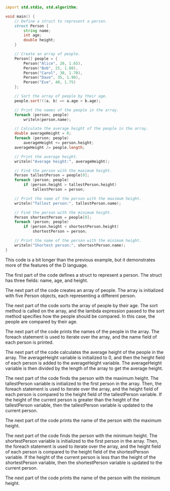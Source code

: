 ```d
import std.stdio, std.algorithm;

void main() {
    // Define a struct to represent a person.
    struct Person {
        string name;
        int age;
        double height;
    }

    // Create an array of people.
    Person[] people = {
        Person("Alice", 20, 1.65),
        Person("Bob", 25, 1.80),
        Person("Carol", 30, 1.70),
        Person("Dave", 35, 1.90),
        Person("Eve", 40, 1.75)
    };

    // Sort the array of people by their age.
    people.sort!((a, b) => a.age < b.age);

    // Print the names of the people in the array.
    foreach (person; people)
        writeln(person.name);

    // Calculate the average height of the people in the array.
    double averageHeight = 0;
    foreach (person; people)
        averageHeight += person.height;
    averageHeight /= people.length;

    // Print the average height.
    writeln("Average height:", averageHeight);

    // Find the person with the maximum height.
    Person tallestPerson = people[0];
    foreach (person; people)
        if (person.height > tallestPerson.height)
            tallestPerson = person;

    // Print the name of the person with the maximum height.
    writeln("Tallest person:", tallestPerson.name);

    // Find the person with the minimum height.
    Person shortestPerson = people[0];
    foreach (person; people)
        if (person.height < shortestPerson.height)
            shortestPerson = person;

    // Print the name of the person with the minimum height.
    writeln("Shortest person:", shortestPerson.name);
}
```

This code is a bit longer than the previous example, but it demonstrates more of the features of the D language.

The first part of the code defines a struct to represent a person. The struct has three fields: name, age, and height.

The next part of the code creates an array of people. The array is initialized with five Person objects, each representing a different person.

The next part of the code sorts the array of people by their age. The sort method is called on the array, and the lambda expression passed to the sort method specifies how the people should be compared. In this case, the people are compared by their age.

The next part of the code prints the names of the people in the array. The foreach statement is used to iterate over the array, and the name field of each person is printed.

The next part of the code calculates the average height of the people in the array. The averageHeight variable is initialized to 0, and then the height field of each person is added to the averageHeight variable. The averageHeight variable is then divided by the length of the array to get the average height.

The next part of the code finds the person with the maximum height. The tallestPerson variable is initialized to the first person in the array. Then, the foreach statement is used to iterate over the array, and the height field of each person is compared to the height field of the tallestPerson variable. If the height of the current person is greater than the height of the tallestPerson variable, then the tallestPerson variable is updated to the current person.

The next part of the code prints the name of the person with the maximum height.

The next part of the code finds the person with the minimum height. The shortestPerson variable is initialized to the first person in the array. Then, the foreach statement is used to iterate over the array, and the height field of each person is compared to the height field of the shortestPerson variable. If the height of the current person is less than the height of the shortestPerson variable, then the shortestPerson variable is updated to the current person.

The next part of the code prints the name of the person with the minimum height.